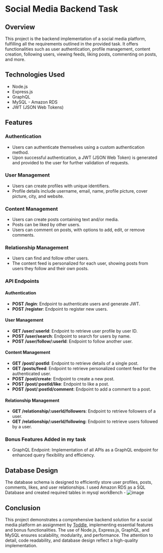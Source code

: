# Social Media Backend Task

## Overview

This project is the backend implementation of a social media platform, fulfilling all the requirements outlined in the provided task. It offers functionalities such as user authentication, profile management, content creation, following users, viewing feeds, liking posts, commenting on posts, and more.

## Technologies Used

- Node.js
- Express.js
- GraphQL
- MySQL - Amazon RDS
- JWT (JSON Web Tokens)

## Features

### Authentication

- Users can authenticate themselves using a custom authentication method.
- Upon successful authentication, a JWT (JSON Web Token) is generated and provided to the user for further validation of requests.

### User Management

- Users can create profiles with unique identifiers.
- Profile details include username, email, name, profile picture, cover picture, city, and website.

### Content Management

- Users can create posts containing text and/or media.
- Posts can be liked by other users.
- Users can comment on posts, with options to add, edit, or remove comments.

### Relationship Management

- Users can find and follow other users.
- The content feed is personalized for each user, showing posts from users they follow and their own posts.

### API Endpoints

#### Authentication

- **POST /login**: Endpoint to authenticate users and generate JWT.
- **POST /register**: Endpoint to register new users.

#### User Management

- **GET /user/:userId**: Endpoint to retrieve user profile by user ID.
- **POST /user/search**: Endpoint to search for users by name.
- **POST /user/follow/:userId**: Endpoint to follow another user.

#### Content Management

- **GET /post/:postId**: Endpoint to retrieve details of a single post.
- **GET /posts/feed**: Endpoint to retrieve personalized content feed for the authenticated user.
- **POST /post/create**: Endpoint to create a new post.
- **POST /post/:postId/like**: Endpoint to like a post.
- **POST /post/:postId/comment**: Endpoint to add a comment to a post.

#### Relationship Management

- **GET /relationship/:userId/followers**: Endpoint to retrieve followers of a user.
- **GET /relationship/:userId/following**: Endpoint to retrieve users followed by a user.

### Bonus Features Added in my task

- GraphQL Endpoint: Implementation of all APIs as a GraphQL endpoint for enhanced query flexibility and efficiency.

## Database Design

The database schema is designed to efficiently store user profiles, posts, comments, likes, and user relationships. I used Amazon RDS as a SQL Database  and created required tables in mysql workBench - 
![image](https://github.com/aadarsh-nagrath/assignment/assets/92307537/539dc075-a54e-4dc5-9c11-324652e38a73)


## Conclusion

This project demonstrates a comprehensive backend solution for a social media platform an assignment by [Toddle](https://github.com/toddle-edu), implementing essential features and bonus functionalities. The use of Node.js, Express.js, GraphQL, and MySQL ensures scalability, modularity, and performance. The attention to detail, code readability, and database design reflect a high-quality implementation.
